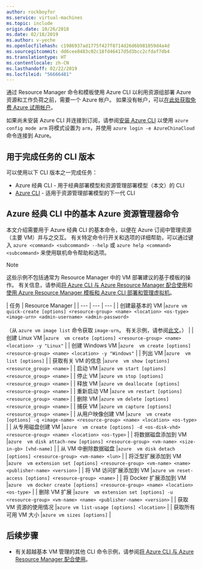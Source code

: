 ```yaml
---
author: rockboyfor
ms.service: virtual-machines
ms.topic: include
origin.date: 10/26/2018
ms.date: 02/18/2019
ms.author: v-yeche
ms.openlocfilehash: c1986937ad1775f427f8714d26d6b981059d4a4d
ms.sourcegitcommit: dd6cee8483c02c18fd46417d5d3bcc2cfdaf7db4
ms.translationtype: HT
ms.contentlocale: zh-CN
ms.lasthandoff: 02/22/2019
ms.locfileid: "56666481"
---
```

通过 Resource Manager 命令和模板使用 Azure CLI 以利用资源组部署 Azure 资源和工作负荷之前，需要一个 Azure 帐户。 如果没有帐户，可以[在此处获取免费 Azure 试用帐户](https://www.azure.cn/pricing/1rmb-trial/)。

如果尚未安装 Azure CLI 并连接到订阅，请参阅[安装 Azure CLI](../articles/cli-install-nodejs.md) 以使用 `azure config mode arm` 将模式设置为 `arm`，并使用 `azure login -e AzureChinaCloud` 命令连接到 Azure。

## <a name="cli-versions-to-complete-the-task"></a>用于完成任务的 CLI 版本
可以使用以下 CLI 版本之一完成任务：

- Azure 经典 CLI - 用于经典部署模型和资源管理部署模型（本文）的 CLI
- [Azure CLI](../articles/virtual-machines/linux/cli-manage.md) - 适用于资源管理部署模型的下一代 CLI

## <a name="basic-azure-resource-manager-commands-in-azure-classic-cli"></a>Azure 经典 CLI 中的基本 Azure 资源管理器命令

本文介绍需要用于 Azure 经典 CLI 的基本命令，以便在 Azure 订阅中管理资源（主要 VM）并与之交互。  有关特定命令行开关和选项的详细帮助，可以通过键入 `azure <command> <subcommand> --help` 或 `azure help <command> <subcommand>` 来使用联机命令帮助和选项。

> [!NOTE]
> 这些示例不包括通常为 Resource Manager 中的 VM 部署建议的基于模板的操作。 有关信息，请参阅[将 Azure CLI 与 Azure Resource Manager 配合使用](../articles/xplat-cli-azure-resource-manager.md)和[使用 Azure Resource Manager 模板和 Azure CLI 部署和管理虚拟机](../articles/virtual-machines/linux/create-ssh-secured-vm-from-template.md?toc=%2fvirtual-machines%2flinux%2ftoc.json)。
> 
> 

| 任务 | Resource Manager |
| --- | --- | --- |
| 创建最基本的 VM |`azure vm quick-create [options] <resource-group> <name> <location> <os-type> <image-urn> <admin-username> <admin-password>`<br/><br/>（从 `azure vm image list` 命令获取 `image-urn`。 有关示例，请参阅[此文](../articles/virtual-machines/linux/cli-ps-findimage.md?toc=%2fvirtual-machines%2flinux%2ftoc.json)。） |
| 创建 Linux VM |`azure  vm create [options] <resource-group> <name> <location> -y "Linux"` |
| 创建 Windows VM |`azure  vm create [options] <resource-group> <name> <location> -y "Windows"` |
| 列出 VM |`azure  vm list [options]` |
| 获取有关 VM 的信息 |`azure  vm show [options] <resource_group> <name>` |
| 启动 VM |`azure vm start [options] <resource_group> <name>` |
| 停止 VM |`azure vm stop [options] <resource_group> <name>` |
| 释放 VM |`azure vm deallocate [options] <resource-group> <name>` |
| 重新启动 VM |`azure vm restart [options] <resource_group> <name>` |
| 删除 VM |`azure vm delete [options] <resource_group> <name>` |
| 捕获 VM |`azure vm capture [options] <resource_group> <name>` |
| 从用户映像创建 VM |`azure  vm create [options] -q <image-name> <resource-group> <name> <location> <os-type>` |
| 从专用磁盘创建 VM |`azure  vm create [options] -d <os-disk-vhd> <resource-group> <name> <location> <os-type>` |
| 将数据磁盘添加到 VM |`azure  vm disk attach-new [options] <resource-group> <vm-name> <size-in-gb> [vhd-name]` |
| 从 VM 中删除数据磁盘 |`azure  vm disk detach [options] <resource-group> <vm-name> <lun>` |
| 将泛型扩展添加到 VM |`azure  vm extension set [options] <resource-group> <vm-name> <name> <publisher-name> <version>` |
| 将 VM 访问扩展添加到 VM |`azure vm reset-access [options] <resource-group> <name>` |
| 将 Docker 扩展添加到 VM |`azure  vm docker create [options] <resource-group> <name> <location> <os-type>` |
| 删除 VM 扩展 |`azure  vm extension set [options] -u <resource-group> <vm-name> <name> <publisher-name> <version>` |
| 获取 VM 资源的使用情况 |`azure vm list-usage [options] <location>` |
| 获取所有可用 VM 大小 |`azure vm sizes [options]` |

## <a name="next-steps"></a>后续步骤
* 有关超越基本 VM 管理的其他 CLI 命令示例，请参阅[将 Azure CLI 与 Azure Resource Manager 配合使用](../articles/virtual-machines/azure-cli-arm-commands.md)。

<!-- Update_Description: update meta properties -->
